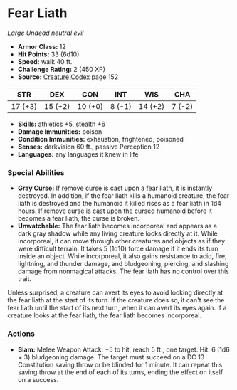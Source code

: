 # Fear Liath

*Large* *Undead* *neutral evil*

- **Armor Class:** 12
- **Hit Points:** 33 (6d10)
- **Speed:** walk 40 ft.
- **Challenge Rating:** 2 (450 XP)
- **Source:** [Creature Codex](https://koboldpress.com/kpstore/product/creature-codex-for-5th-edition-dnd) page 152

| STR | DEX | CON | INT | WIS | CHA |
| --- | --- | --- | --- | --- | --- |
| 17 (+3) | 15 (+2) | 10 (+0) | 8 (-1) | 14 (+2) | 7 (-2) |

- **Skills:** athletics +5, stealth +6
- **Damage Immunities:** poison
- **Condition Immunities:** exhaustion, frightened, poisoned
- **Senses:** darkvision 60 ft., passive Perception 12
- **Languages:** any languages it knew in life
### Special Abilities
- **Gray Curse:** If remove curse is cast upon a fear liath, it is instantly destroyed. In addition, if the fear liath kills a humanoid creature, the fear liath is destroyed and the humanoid it killed rises as a fear liath in 1d4 hours. If remove curse is cast upon the cursed humanoid before it becomes a fear liath, the curse is broken.
- **Unwatchable:** The fear liath becomes incorporeal and appears as a dark gray shadow while any living creature looks directly at it. While incorporeal, it can move through other creatures and objects as if they were difficult terrain. It takes 5 (1d10) force damage if it ends its turn inside an object. While incorporeal, it also gains resistance to acid, fire, lightning, and thunder damage, and bludgeoning, piercing, and slashing damage from nonmagical attacks. The fear liath has no control over this trait.

Unless surprised, a creature can avert its eyes to avoid looking directly at the fear liath at the start of its turn. If the creature does so, it can't see the fear liath until the start of its next turn, when it can avert its eyes again. If a creature looks at the fear liath, the fear liath becomes incorporeal.
### Actions
- **Slam:** Melee Weapon Attack: +5 to hit, reach 5 ft., one target. Hit: 6 (1d6 + 3) bludgeoning damage. The target must succeed on a DC 13 Constitution saving throw or be blinded for 1 minute. It can repeat this saving throw at the end of each of its turns, ending the effect on itself on a success.


